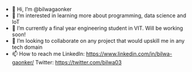 - 👋 Hi, I’m @bilwagaonker
- 👀 I’m interested in learning more about programming, data science and IoT
- 🌱 I’m currently a final year engineering student in VIT. Will be working soon!
- 💞️ I’m looking to collaborate on any project that would upskill me in any tech domain
- 📫 How to reach me 
LinkedIn: https://www.linkedin.com/in/bilwa-gaonker/
Twitter: https://twitter.com/bilwa03

<!---
bilwagaonker/bilwagaonker is a ✨ special ✨ repository because its `README.md` (this file) appears on your GitHub profile.
You can click the Preview link to take a look at your changes.
--->
